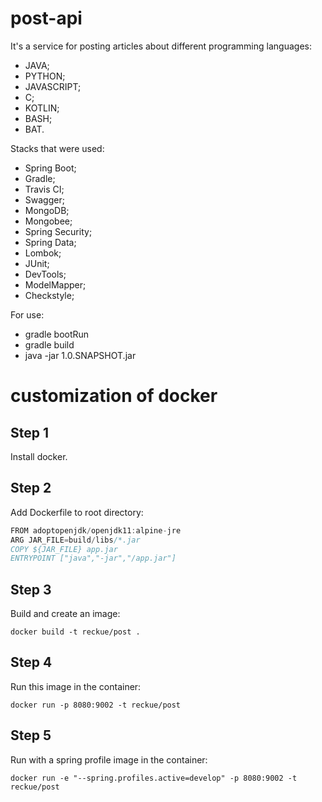 # post-api

It's a service for posting articles about different programming languages:

- JAVA;
- PYTHON;
- JAVASCRIPT;
- C;
- KOTLIN;
- BASH;
- BAT. 

Stacks that were used:
- Spring Boot;
- Gradle;
- Travis CI;
- Swagger;
- MongoDB;
- Mongobee;
- Spring Security;
- Spring Data;
- Lombok;
- JUnit;
- DevTools;
- ModelMapper;
- Checkstyle;



For use:
- gradle bootRun
- gradle build
- java -jar 1.0.SNAPSHOT.jar


# customization of docker
## Step 1
Install docker.

## Step 2
Add Dockerfile to root directory:
```java
FROM adoptopenjdk/openjdk11:alpine-jre
ARG JAR_FILE=build/libs/*.jar
COPY ${JAR_FILE} app.jar
ENTRYPOINT ["java","-jar","/app.jar"]
```

## Step 3
Build and create an image:
```
docker build -t reckue/post .
```

## Step 4
Run this image in the container:
```
docker run -p 8080:9002 -t reckue/post
```

## Step 5
Run with a spring profile image in the container:
```
docker run -e "--spring.profiles.active=develop" -p 8080:9002 -t reckue/post
```

